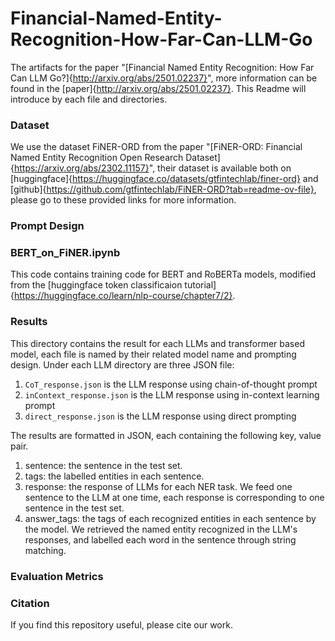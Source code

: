 # Financial-Named-Entity-Recognition-How-Far-Can-LLM-Go
The artifacts for the paper "[Financial Named Entity Recognition: How Far Can LLM Go?]{http://arxiv.org/abs/2501.02237}", more information can be found in the [paper]{http://arxiv.org/abs/2501.02237}.
This Readme will introduce by each file and directories. 

### Dataset

We use the dataset FiNER-ORD from the paper "[FiNER-ORD: Financial Named Entity Recognition Open Research Dataset]{https://arxiv.org/abs/2302.11157}", their dataset is available both on [huggingface]{https://huggingface.co/datasets/gtfintechlab/finer-ord} and [github]{https://github.com/gtfintechlab/FiNER-ORD?tab=readme-ov-file}, please go to these provided links for more information.

### Prompt Design


### BERT_on_FiNER.ipynb

This code contains training code for BERT and RoBERTa models, modified from the [huggingface token classificaion tutorial]{https://huggingface.co/learn/nlp-course/chapter7/2}.

### Results

This directory contains the result for each LLMs and transformer based model, each file is named by their related model name and prompting design. Under each LLM directory are three JSON file:
1. `CoT_response.json` is the LLM response using chain-of-thought prompt
2. `inContext_response.json` is the LLM response using in-context learning prompt
3. `direct_response.json` is the LLM response using direct prompting

The results are formatted in JSON, each containing the following key, value pair.

1. sentence: the sentence in the test set.
2. tags: the labelled entities in each sentence.
3. response: the response of LLMs for each NER task. We feed one sentence to the LLM at one time, each response is corresponding to one sentence in the test set. 
4. answer_tags: the tags of each recognized entities in each sentence by the model. We retrieved the named entity recognized in the LLM's responses, and labelled each word in the sentence through string matching.

### Evaluation Metrics

### Citation
If you find this repository useful, please cite our work.
